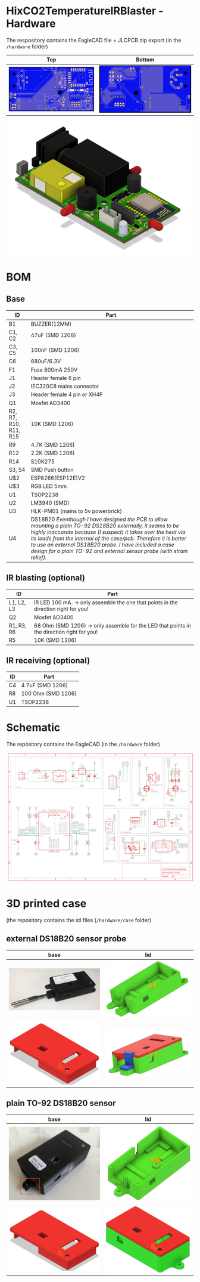# HixCO2TemperatureIRBlaster - Hardware
The respository contains the EagleCAD file + JLCPCB zip export (in the `/hardware` folder)

| Top                                 | Bottom                                 |
|-------------------------------------|----------------------------------------|
| ![PCB top view](images/pcb_top.png) | ![PCB bottom view](images/pcb_bot.png) |

![3D PCB](images/3d_pcb.png)

# BOM
## Base
| ID                                 | Part                                                                |
|------------------------------------|----------------------------------------------------------------------
|B1                                  | BUZZER(12MM)     
|C1, C2                              | 47uF (SMD 1206)             
|C3, C5                              | 100nF (SMD 1206)           
|C6                                  | 680uF/6.3V 
|F1                                  | Fuse 800mA 250V       
|J1                                  | Header female 6 pin
|J2                                  | IEC320C8 mains connector         
|J3                                  | Header female 4 pin or XH4P             
|Q1                                  | Mosfet AO3400           
|R2, R7, R10, R11, R15               | 10K (SMD 1206)             
|R9                                  | 4.7K (SMD 1206)
|R12                                 | 2.2K (SMD 1206)  
|R14                                 | S10K275          
|S3, S4                              | SMD Push button     
|U$2                                 | ESP8266(ESP12E)V2
|U$3                                 | RGB LED 5mm          
|U1                                  | TSOP2238      
|U2                                  | LM3940 (SMD)         
|U3                                  | HLK-PM01 (mains to 5v powerbrick)     
|U4                                  | DS18B20 *Eventhough I have designed the PCB to allow mounting a plain TO-92 DS18B20 externally, it seams to be highly inaccurate because (I suspect) it takes over the heat via its leads from the internal of the case/pcb. Therefore it is better to use an external DS18B20 probe. I have included a case design for a plain TO-92 and external sensor probe (with strain relief).*

## IR blasting (optional)
| ID                                 | Part                                                                |
|------------------------------------|----------------------------------------------------------------------
|L1, L2, L3                          | IR LED 100 mA.    -> only assemble the one that points in the direction right for you!
|Q2                                  | Mosfet AO3400           
|R1, R3, R6                          | 68 Ohm (SMD 1206) -> only assemble for the LED that points in the direction right for you!                
|R5                                  | 10K (SMD 1206)       

## IR receiving (optional)
| ID                                 | Part                                                                |
|------------------------------------|----------------------------------------------------------------------
|C4                                  | 4.7uF (SMD 1206) 
|R8                                  | 100 Ohm (SMD 1206)          
|U1                                  | TSOP2238      

# Schematic
The repository contains the EagleCAD (in the `/hardware` folder)

![Schematic](images/schematic.png)

# 3D printed case
(the repository contains the stl files (`/hardware/case` folder)

## external DS18B20 sensor probe
| base                                     | lid                                           |
|------------------------------------------|-----------------------------------------------|
| ![PCB top view](images/case_probe.jpg) | ![PCB bottom view](images/case_base_probe.png)      |
| ![PCB top view](images/case_lid.png)     | ![PCB bottom view](images/case_assembled_probe.png) |


## plain TO-92 DS18B20 sensor

| base                                     | lid                                           |
|------------------------------------------|-----------------------------------------------|
| ![PCB top view](images/case_plain.jpg) | ![PCB bottom view](images/case_base_plain.png)      |
| ![PCB top view](images/case_lid.png)     | ![PCB bottom view](images/case_assembled_plain.png) |
